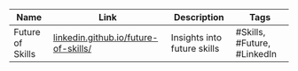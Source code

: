 

| Name                        | Link                                             | Description                  | Tags                      |
| --------------------------- | ------------------------------------------------ | ---------------------------- | ------------------------- |
| Future of Skills            | [linkedin.github.io/future-of-skills/](https://linkedin.github.io/future-of-skills/) | Insights into future skills  | #Skills, #Future, #LinkedIn |
